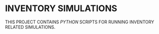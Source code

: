 # INVENTORY SIMULATIONS
THIS PROJECT CONTAINS *PYTHON* SCRIPTS FOR RUNNING INVENTORY RELATED SIMULATIONS.